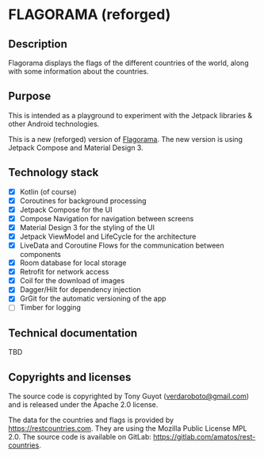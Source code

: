 # FLAGORAMA (reforged)

## Description

Flagorama displays the flags of the different countries of the world, along with some information about the
countries.

## Purpose

This is intended as a playground to experiment with the Jetpack libraries & other Android 
technologies.

This is a new (reforged) version of [Flagorama](https://github.com/TonyGuyot/flagorama-app). The new
version is using Jetpack Compose and Material Design 3.

## Technology stack

- [x] Kotlin (of course)
- [x] Coroutines for background processing
- [x] Jetpack Compose for the UI
- [x] Compose Navigation for navigation between screens
- [x] Material Design 3 for the styling of the UI
- [x] Jetpack ViewModel and LifeCycle for the architecture
- [x] LiveData and Coroutine Flows for the communication between components
- [x] Room database for local storage
- [x] Retrofit for network access
- [x] Coil for the download of images
- [x] Dagger/Hilt for dependency injection
- [x] GrGit for the automatic versioning of the app
- [ ] Timber for logging

## Technical documentation

TBD

## Copyrights and licenses

The source code is copyrighted by Tony Guyot (verdaroboto@gmail.com) and is released under the 
Apache 2.0 license.

The data for the countries and flags is provided by <https://restcountries.com>. They are using the
Mozilla Public License MPL 2.0. The source code is available on GitLab: 
<https://gitlab.com/amatos/rest-countries>.

